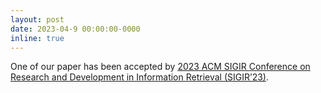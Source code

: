 ```yaml
---
layout: post
date: 2023-04-9 00:00:00-0000
inline: true
---
```

One of our paper has been accepted by  [2023 ACM SIGIR Conference on Research and Development in Information Retrieval (SIGIR’23)](https://sigir.org/sigir2023/). 
